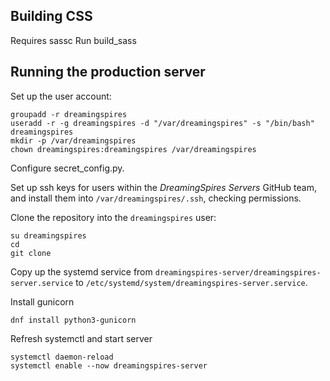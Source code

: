 ## Building CSS
Requires sassc
Run build_sass

## Running the production server
Set up the user account:
```
groupadd -r dreamingspires
useradd -r -g dreamingspires -d "/var/dreamingspires" -s "/bin/bash" dreamingspires
mkdir -p /var/dreamingspires
chown dreamingspires:dreamingspires /var/dreamingspires
```

Configure secret_config.py.

Set up ssh keys for users within the _DreamingSpires Servers_ GitHub team, and install them into `/var/dreamingspires/.ssh`, checking permissions.

Clone the repository into the `dreamingspires` user:
```
su dreamingspires
cd
git clone 
```

Copy up the systemd service from `dreamingspires-server/dreamingspires-server.service` to `/etc/systemd/system/dreamingspires-server.service`.

Install gunicorn
```
dnf install python3-gunicorn
```

Refresh systemctl and start server
```
systemctl daemon-reload
systemctl enable --now dreamingspires-server
```
